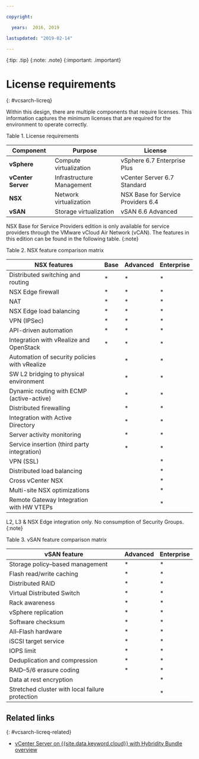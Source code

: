```yaml
---

copyright:

  years:  2016, 2019

lastupdated: "2019-02-14"

---
```


{:tip: .tip}
{:note: .note}
{:important: .important}

# License requirements
{: #vcsarch-licreq}

Within this design, there are multiple components that require licenses. This information captures the minimum licenses that are required for the environment to operate correctly.

Table 1. License requirements

Component | Purpose | License
----------|---------|-------------
**vSphere** | Compute virtualization | vSphere 6.7 Enterprise Plus
**vCenter Server** | Infrastructure Management | vCenter Server 6.7 Standard
**NSX** | Network virtualization | NSX Base for Service Providers 6.4
**vSAN** | Storage virtualization | vSAN 6.6 Advanced  


NSX Base for Service Providers edition is only available for service providers through the VMware vCloud Air Network (vCAN). The features in this edition can be found in the following table.
{:note}

Table 2. NSX feature comparison matrix

NSX features | Base | Advanced | Enterprise
-------------|-------|----------|----------
Distributed switching and routing|*|*|*
NSX Edge firewall|*|*|*
NAT|*|*|*
NSX Edge load balancing|*|*|*
VPN (IPSec)|*|*|*
API-driven automation|*|*|*
Integration with vRealize and OpenStack|*|*|*
Automation of security policies with vRealize||*|*
SW L2 bridging to physical environment||*|*
Dynamic routing with ECMP (active-active)||*|*
Distributed firewalling||*|*
Integration with Active Directory||*|*
Server activity monitoring||*|*
Service insertion (third party integration)||*|*
VPN (SSL)|||*
Distributed load balancing|||*
Cross vCenter NSX|||*
Multi-site NSX optimizations|||*
Remote Gateway Integration with HW VTEPs|||*

L2, L3 & NSX Edge integration only. No consumption of Security Groups.
{:note}

Table 3. vSAN feature comparison matrix

vSAN feature  | Advanced  | Enterprise
--|---|--
Storage policy–based management| *  |  *
Flash read/write caching | *   |  *
Distributed RAID |  *  |  *
Virtual Distributed Switch | *   |  *
Rack awareness |  *  |  *
vSphere replication |  *  |  *
Software checksum |  *  |  *
All–Flash hardware |  *  | *
iSCSI target service | *   | *
IOPS limit|*|*
Deduplication and compression|*|*
RAID–5/6 erasure coding|*|*
Data at rest encryption||*
Stretched cluster with local failure protection||*

## Related links
{: #vcsarch-licreq-related}

* [vCenter Server on {{site.data.keyword.cloud}} with Hybridity Bundle overview](/docs/services/vmwaresolutions/archiref/vcs?topic=vmware-solutions-vcs-hybridity-intro)
